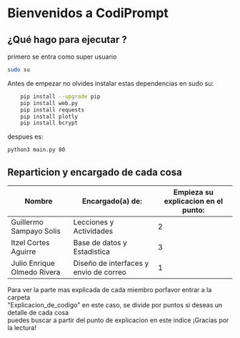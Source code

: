 # Bienvenidos a CodiPrompt 

## ¿Qué hago para ejecutar ?
primero se entra como super usuario
````bash
sudo su
````

Antes de empezar no olvides instalar estas dependencias en sudo su: 
````bash
    pip install --upgrade pip
    pip install web.py
    pip install requests
    pip install plotly
    pip install bcrypt
````

despues es:
````bash
python3 main.py 80
````

## Reparticion y encargado de cada cosa
| Nombre | Encargado(a) de: |Empieza su explicacion en el punto: |
|---|---|---|
| Guillermo Sampayo Solis | Lecciones y Actividades  | 2 |
| Itzel Cortes Aguirre | Base de datos y Estadistica | 3 |
| Julio Enrique Olmedo Rivera | Diseño de interfaces y envio de correo| 1 |  

Para ver la parte mas explicada de cada miembro porfavor entrar a la carpeta  
"Explicacion_de_codigo" en este caso, se divide por puntos si deseas un detalle de cada cosa  
puedes buscar a partir del punto de explicacion en este indice ¡Gracias por la lectura!
